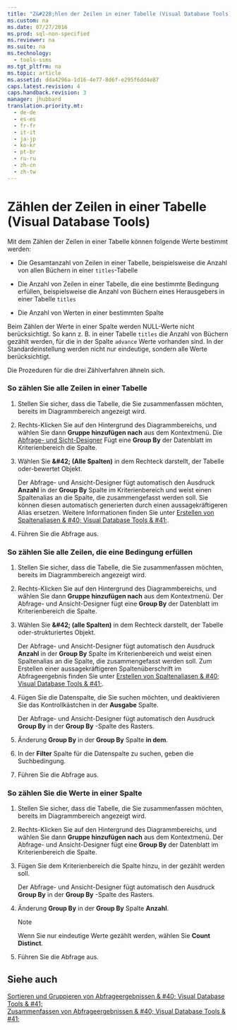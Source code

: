 ```yaml
---
title: "Z&#228;hlen der Zeilen in einer Tabelle (Visual Database Tools)"
ms.custom: na
ms.date: 07/27/2016
ms.prod: sql-non-specified
ms.reviewer: na
ms.suite: na
ms.technology: 
  - tools-ssms
ms.tgt_pltfrm: na
ms.topic: article
ms.assetid: dda4296a-1d16-4e77-8d6f-e295f6dd4e87
caps.latest.revision: 4
caps.handback.revision: 3
manager: jhubbard
translation.priority.mt: 
  - de-de
  - es-es
  - fr-fr
  - it-it
  - ja-jp
  - ko-kr
  - pt-br
  - ru-ru
  - zh-cn
  - zh-tw
---
```

# Z&#228;hlen der Zeilen in einer Tabelle (Visual Database Tools)
Mit dem Zählen der Zeilen in einer Tabelle können folgende Werte bestimmt werden:  
  
-   Die Gesamtanzahl von Zeilen in einer Tabelle, beispielsweise die Anzahl von allen Büchern in einer `titles`-Tabelle  
  
-   Die Anzahl von Zeilen in einer Tabelle, die eine bestimmte Bedingung erfüllen, beispielsweise die Anzahl von Büchern eines Herausgebers in einer Tabelle `titles`  
  
-   Die Anzahl von Werten in einer bestimmten Spalte  
  
Beim Zählen der Werte in einer Spalte werden NULL-Werte nicht berücksichtigt. So kann z. B. in einer Tabelle `titles` die Anzahl von Büchern gezählt werden, für die in der Spalte `advance` Werte vorhanden sind. In der Standardeinstellung werden nicht nur eindeutige, sondern alle Werte berücksichtigt.  
  
Die Prozeduren für die drei Zählverfahren ähneln sich.  
  
### So zählen Sie alle Zeilen in einer Tabelle  
  
1.  Stellen Sie sicher, dass die Tabelle, die Sie zusammenfassen möchten, bereits im Diagrammbereich angezeigt wird.  
  
2.  Rechts\-Klicken Sie auf den Hintergrund des Diagrammbereichs, und wählen Sie dann **Gruppe hinzufügen nach** aus dem Kontextmenü. Die [Abfrage- und Sicht-Designer](../content/Query-and-View-Designer-Tools--Visual-Database-Tools-.md) Fügt eine **Group By** der Datenblatt im Kriterienbereich die Spalte.  
  
3.  Wählen Sie **\&#42; (Alle Spalten)** in dem Rechteck darstellt, der Tabelle oder\-bewertet Objekt.  
  
    Der Abfrage- und Ansicht-Designer fügt automatisch den Ausdruck **Anzahl** in der **Group By** Spalte im Kriterienbereich und weist einen Spaltenalias an die Spalte, die zusammengefasst werden soll. Sie können diesen automatisch generierten durch einen aussagekräftigeren Alias ersetzen. Weitere Informationen finden Sie unter [Erstellen von Spaltenaliasen & #40; Visual Database Tools & #41;](../content/Create-Column-Aliases--Visual-Database-Tools-.md).  
  
4.  Führen Sie die Abfrage aus.  
  
### So zählen Sie alle Zeilen, die eine Bedingung erfüllen  
  
1.  Stellen Sie sicher, dass die Tabelle, die Sie zusammenfassen möchten, bereits im Diagrammbereich angezeigt wird.  
  
2.  Rechts\-Klicken Sie auf den Hintergrund des Diagrammbereichs, und wählen Sie dann **Gruppe hinzufügen nach** aus dem Kontextmenü. Der Abfrage- und Ansicht-Designer fügt eine **Group By** der Datenblatt im Kriterienbereich die Spalte.  
  
3.  Wählen Sie **\&#42; (alle Spalten)** in dem Rechteck darstellt, der Tabelle oder\-strukturiertes Objekt.  
  
    Der Abfrage- und Ansicht-Designer fügt automatisch den Ausdruck **Anzahl** in der **Group By** Spalte im Kriterienbereich und weist einen Spaltenalias an die Spalte, die zusammengefasst werden soll. Zum Erstellen einer aussagekräftigeren Spaltenüberschrift im Abfrageergebnis finden Sie unter [Erstellen von Spaltenaliasen & #40; Visual Database Tools & #41;](../content/Create-Column-Aliases--Visual-Database-Tools-.md).  
  
4.  Fügen Sie die Datenspalte, die Sie suchen möchten, und deaktivieren Sie das Kontrollkästchen in der **Ausgabe** Spalte.  
  
    Der Abfrage- und Ansicht-Designer fügt automatisch den Ausdruck **Group By** in der **Group By** -Spalte des Rasters.  
  
5.  Änderung **Group By** in der **Group By** Spalte **in dem**.  
  
6.  In der **Filter** Spalte für die Datenspalte zu suchen, geben die Suchbedingung.  
  
7.  Führen Sie die Abfrage aus.  
  
### So zählen Sie die Werte in einer Spalte  
  
1.  Stellen Sie sicher, dass die Tabelle, die Sie zusammenfassen möchten, bereits im Diagrammbereich angezeigt wird.  
  
2.  Rechts\-Klicken Sie auf den Hintergrund des Diagrammbereichs, und wählen Sie dann **Gruppe hinzufügen nach** aus dem Kontextmenü. Der Abfrage- und Ansicht-Designer fügt eine **Group By** der Datenblatt im Kriterienbereich die Spalte.  
  
3.  Fügen Sie dem Kriterienbereich die Spalte hinzu, in der gezählt werden soll.  
  
    Der Abfrage- und Ansicht-Designer fügt automatisch den Ausdruck **Group By** in der **Group By** -Spalte des Rasters.  
  
4.  Änderung **Group By** in der **Group By** Spalte **Anzahl**.  
  
    > [!NOTE]  
    > Wenn Sie nur eindeutige Werte gezählt werden, wählen Sie **Count Distinct**.  
  
5.  Führen Sie die Abfrage aus.  
  
## Siehe auch  
[Sortieren und Gruppieren von Abfrageergebnissen & #40; Visual Database Tools & #41;](../content/Sort-and-Group-Query-Results--Visual-Database-Tools-.md)  
[Zusammenfassen von Abfrageergebnissen & #40; Visual Database Tools & #41;](../content/Summarize-Query-Results--Visual-Database-Tools-.md)  
  
